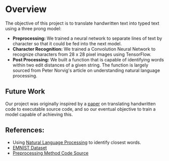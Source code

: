 # **Overview**
The objective of this project is to translate handwritten text into typed text using a three prong model:
+ **Preprocessing:** We trained a neural network to separate lines of text by character so that it could be fed into the next model.
+ **Character Recognition:** We trained a Convolution Neural Network to recognize characters from 28 x 28 pixel images using TensorFlow.
+ **Post Processing:** We built a function that is capable of identifying words within two edit distances of a given string. The function is largely sourced from Peter Norvig's article on understanding natural language processing. 

## **Future Work**
Our project was originally inspired by a [paper](https://stacks.stanford.edu/file/druid:yt916dh6570/Thong_Recognition_of_Handwritten_Code.pdf) on translating handwritten code to executable source code, and so our eventual objective to train a model capable of achieving this.

## **References**: 
+ Using [Natural Language Processing](https://nbviewer.org/url/norvig.com/ipython/How%20to%20Do%20Things%20with%20Words.ipynb) to identify closest words.
+ [EMNIST Dataset](https://www.kaggle.com/datasets/crawford/emnist)
+ [Preprocessing Method Code Source](https://pyimagesearch.com/2020/08/24/ocr-handwriting-recognition-with-opencv-keras-and-tensorflow/)
